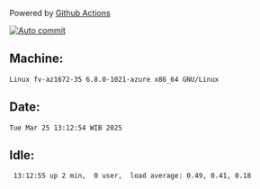 Powered by [Github Actions](https://github.com/features/actions)

[![Auto commit](https://github.com/hiage/workstation/workflows/Auto%20commit/badge.svg)](https://github.com/hiage/workstation/actions?query=workflow%3A%22Auto+commit%22)

## Machine:
```
Linux fv-az1672-35 6.8.0-1021-azure x86_64 GNU/Linux
```
## Date:
```
Tue Mar 25 13:12:54 WIB 2025
```
## Idle:
```
 13:12:55 up 2 min,  0 user,  load average: 0.49, 0.41, 0.18
```
